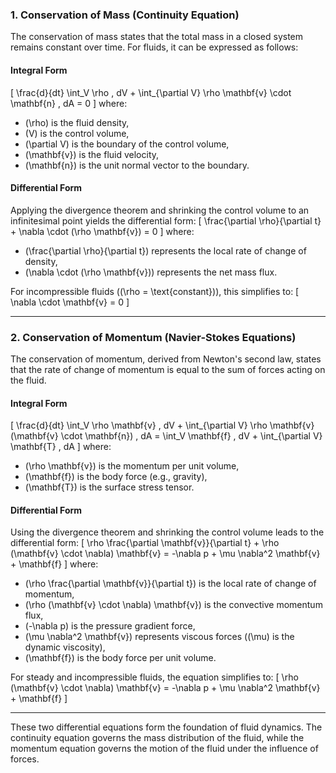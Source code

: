 ### **1. Conservation of Mass (Continuity Equation)**

The conservation of mass states that the total mass in a closed system remains constant over time. For fluids, it can be expressed as follows:

#### **Integral Form**
\[
\frac{d}{dt} \int_V \rho \, dV + \int_{\partial V} \rho \mathbf{v} \cdot \mathbf{n} \, dA = 0
\]
where:
- \(\rho\) is the fluid density,
- \(V\) is the control volume,
- \(\partial V\) is the boundary of the control volume,
- \(\mathbf{v}\) is the fluid velocity,
- \(\mathbf{n}\) is the unit normal vector to the boundary.

#### **Differential Form**
Applying the divergence theorem and shrinking the control volume to an infinitesimal point yields the differential form:
\[
\frac{\partial \rho}{\partial t} + \nabla \cdot (\rho \mathbf{v}) = 0
\]
where:
- \(\frac{\partial \rho}{\partial t}\) represents the local rate of change of density,
- \(\nabla \cdot (\rho \mathbf{v})\) represents the net mass flux.

For incompressible fluids (\(\rho = \text{constant}\)), this simplifies to:
\[
\nabla \cdot \mathbf{v} = 0
\]

---

### **2. Conservation of Momentum (Navier-Stokes Equations)**

The conservation of momentum, derived from Newton's second law, states that the rate of change of momentum is equal to the sum of forces acting on the fluid.

#### **Integral Form**
\[
\frac{d}{dt} \int_V \rho \mathbf{v} \, dV + \int_{\partial V} \rho \mathbf{v} (\mathbf{v} \cdot \mathbf{n}) \, dA = \int_V \mathbf{f} \, dV + \int_{\partial V} \mathbf{T} \, dA
\]
where:
- \(\rho \mathbf{v}\) is the momentum per unit volume,
- \(\mathbf{f}\) is the body force (e.g., gravity),
- \(\mathbf{T}\) is the surface stress tensor.

#### **Differential Form**
Using the divergence theorem and shrinking the control volume leads to the differential form:
\[
\rho \frac{\partial \mathbf{v}}{\partial t} + \rho (\mathbf{v} \cdot \nabla) \mathbf{v} = -\nabla p + \mu \nabla^2 \mathbf{v} + \mathbf{f}
\]
where:
- \(\rho \frac{\partial \mathbf{v}}{\partial t}\) is the local rate of change of momentum,
- \(\rho (\mathbf{v} \cdot \nabla) \mathbf{v}\) is the convective momentum flux,
- \(-\nabla p\) is the pressure gradient force,
- \(\mu \nabla^2 \mathbf{v}\) represents viscous forces (\(\mu\) is the dynamic viscosity),
- \(\mathbf{f}\) is the body force per unit volume.

For steady and incompressible fluids, the equation simplifies to:
\[
\rho (\mathbf{v} \cdot \nabla) \mathbf{v} = -\nabla p + \mu \nabla^2 \mathbf{v} + \mathbf{f}
\]

---

These two differential equations form the foundation of fluid dynamics. The continuity equation governs the mass distribution of the fluid, while the momentum equation governs the motion of the fluid under the influence of forces.